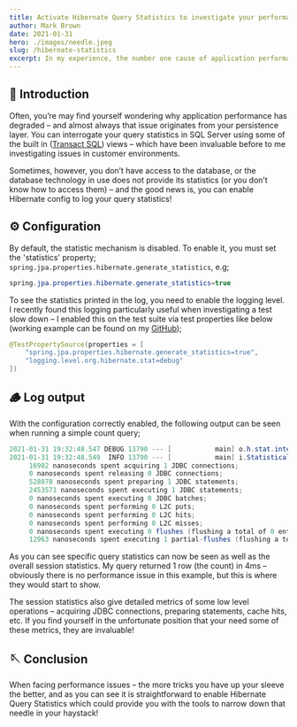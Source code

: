 ```yaml
---
title: Activate Hibernate Query Statistics to investigate your performance issues
author: Mark Brown
date: 2021-01-31
hero: ./images/needle.jpeg
slug: /hibernate-statistics
excerpt: In my experience, the number one cause of application performance problems is not your application code – it’s your persistence layer. Problems in this area can be caused by many different ‘sins’; Improper entity relationships (think LAZY vs EAGER fetching), Inefficient queries or indeed the cardinal sin – N+1 queries! A lot of the time the application can end up in this way as a result of a lack of awareness of what you are asking the persistence layer to do. Often, you’ll find that simply enabling logging of sql statements will open your eyes to the problem. In fact, when using a data access framework that generates statements on your behalf – it should be mandatory that you inspect the generated statements to ensure both their effectiveness, and their performance.
---
```


## 👋 Introduction
Often, you’re may find yourself wondering why application performance has degraded – and almost always that issue originates from your persistence layer. You can interrogate your query statistics in SQL Server using some of the built in ([Transact SQL](https://docs.microsoft.com/en-us/sql/relational-databases/system-dynamic-management-views/sys-dm-exec-query-stats-transact-sql?view=sql-server-ver15)) views – which have been invaluable before to me investigating issues in customer environments.

Sometimes, however, you don’t have access to the database, or the database technology in use does not provide its statistics (or you don’t know how to access them) – and the good news is, you can enable Hibernate config to log your query statistics!

## ⚙️ Configuration
By default, the statistic mechanism is disabled. To enable it, you must set the 'statistics' property; `spring.jpa.properties.hibernate.generate_statistics`, e.g;

```java
spring.jpa.properties.hibernate.generate_statistics=true
```

To see the statistics printed in the log, you need to enable the logging level. I recently found this logging particularly useful when investigating a test slow down – I enabled this on the test suite via test properties like below (working example can be found on my [GitHub](https://github.com/MTJB/blog-code-examples));

```java
@TestPropertySource(properties = [
    "spring.jpa.properties.hibernate.generate_statistics=true",
    "logging.level.org.hibernate.stat=debug"
])
```

## 🪵 Log output
With the configuration correctly enabled, the following output can be seen when running a simple count query;

```java
2021-01-31 19:32:48.547 DEBUG 13790 --- [           main] o.h.stat.internal.StatisticsImpl         : HHH000117: HQL: select count(*) from CarGarage x WHERE x.id = :id, time: 4ms, rows: 1 
2021-01-31 19:32:48.549  INFO 13790 --- [           main] i.StatisticalLoggingSessionEventListener : Session Metrics {
     16902 nanoseconds spent acquiring 1 JDBC connections;
     0 nanoseconds spent releasing 0 JDBC connections;
     528078 nanoseconds spent preparing 1 JDBC statements;
     2453571 nanoseconds spent executing 1 JDBC statements;
     0 nanoseconds spent executing 0 JDBC batches;
     0 nanoseconds spent performing 0 L2C puts;
     0 nanoseconds spent performing 0 L2C hits;
     0 nanoseconds spent performing 0 L2C misses;
     0 nanoseconds spent executing 0 flushes (flushing a total of 0 entities and 0 collections);
     12963 nanoseconds spent executing 1 partial-flushes (flushing a total of 0 entities and 0 collections)
```

As you can see specific query statistics can now be seen as well as the overall session statistics. My query returned 1 row (the count) in 4ms – obviously there is no performance issue in this example, but this is where they would start to show.

The session statistics also give detailed metrics of some low level operations – acquiring JDBC connections, preparing statements, cache hits, etc. If you find yourself in the unfortunate position that your need some of these metrics, they are invaluable!

## 🪡 Conclusion
When facing performance issues – the more tricks you have up your sleeve the better, and as you can see it is straightforward to enable Hibernate Query Statistics which could provide you with the tools to narrow down that needle in your haystack!